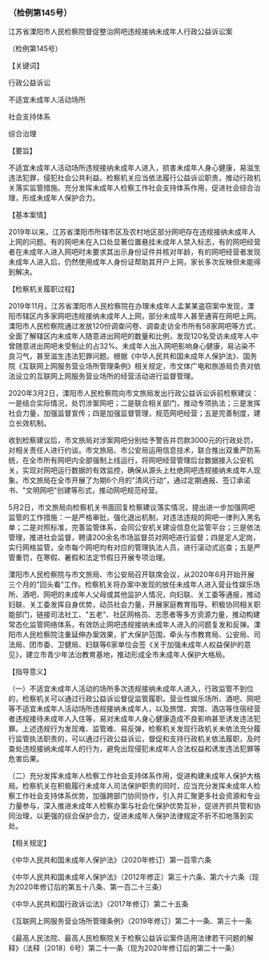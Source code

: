 ### （检例第145号）
江苏省溧阳市人民检察院督促整治网吧违规接纳未成年人行政公益诉讼案

（检例第145号）

【关键词】

行政公益诉讼

不适宜未成年人活动场所

社会支持体系

综合治理

【要旨】

不适宜未成年人活动场所违规接纳未成年人进入，损害未成年人身心健康，易滋生违法犯罪，侵犯社会公共利益。检察机关应当依法履行公益诉讼职责，推动行政机关落实监管措施。充分发挥未成年人检察工作社会支持体系作用，促进社会综合治理，形成未成年人保护合力。

【基本案情】

2019年以来，江苏省溧阳市所辖市区及农村地区部分网吧存在违规接纳未成年人上网的问题。有的网吧未在入口处显著位置悬挂未成年人禁入标志，有的网吧经营者在未成年人进入网吧时未要求其出示身份证件并核对年龄，有的网吧经营者发现未成年人进入后，仍然使用成年人身份证帮助其开户上网，家长多次反映但未能得到解决。

【检察机关履职过程】

2019年11月，江苏省溧阳市人民检察院在办理未成年人孟某某盗窃案中发现，溧阳市辖区内多家网吧违规接纳未成年人上网，部分未成年人甚至通宵在网吧上网。溧阳市人民检察院通过发放120份调查问卷、调查走访全市所有58家网吧等方式，全面了解辖区内未成年人随意进出网吧的数量和比例，发现120名受访未成年人中曾随意进出网吧未受制止的占32%。未成年人出入网吧影响身心健康，易沾染不良习气，甚至滋生违法犯罪问题。根据《中华人民共和国未成年人保护法》、国务院《互联网上网服务营业场所管理条例》相关规定，市文体广电和旅游局负责对依法设立的互联网上网服务营业场所的经营活动进行监督管理。

2020年3月2日，溧阳市人民检察院向市文旅局发出行政公益诉讼诉前检察建议：一是结合实际情况，处罚涉案网吧；二是联合相关部门，推动专项执法；三是发挥社会力量，加强监督宣传；四是加强监督管理，规范网吧经营；五是完善制度，建立长效机制。

收到检察建议后，市文旅局对涉案网吧分别给予警告并罚款3000元的行政处罚，对相关责任人进行约谈。市文旅局、市公安局运用信息技术，联合推出双重严防系统，在全市所有网吧内全部强制上线运行，将网吧经营管理后台数据接入公安机关，实现对网吧运行数据的有效监控，确保从源头上杜绝网吧违规接纳未成年人现象。市文旅局在全市开展了为期6个月的"清风行动"，通过定期通报、签订承诺书、"文明网吧"创建等形式，推动网吧规范经营。

5月2日，市文旅局向检察机关书面回复检察建议落实情况，提出进一步加强网吧监管的工作措施：一是严格审批，强化退出机制，对违法违规的网吧一律列入黑名单；二是对照标准，完善监管体系，会同公安机关建设信息化监管平台；三是依法管理，推进社会监督，聘请200余名市场监督员对网吧进行监督；四是定人定岗，实行网格监管，全市每个网吧均有对应的管理执法人员，进行滚动式巡查；五是严管重罚，在寒假、暑假和法定节假日开展专项治理。

溧阳市人民检察院与市文旅局、市公安局召开联席会议，从2020年6月开始开展三个月的"回头看"工作。检察机关将办案中发现的放任未成年人进入营业性娱乐场所、酒吧、网吧的未成年人父母或其他监护人情况，向妇联、关工委等通报，推动妇联、关工委发挥自身优势，动员社会力量，开展家庭教育指导。积极协同相关职能部门，链接司法社工、"五老"、社区网格员、志愿者等多方资源力量，推动构建常态化监管网络体系，有效防止网吧违规接纳未成年人进入的问题复发和反弹。溧阳市人民检察院注重延伸办案效果，扩大保护范围，牵头与市教育局、公安局、司法局、团市委、卫健局、妇联等6家单位会签《关于加强未成年人权益保护的意见》，建立市青少年法治教育基地，推动形成全市未成年人保护大格局。

【指导意义】

（一）不适宜未成年人活动的场所多次违规接纳未成年人进入，行政监管不到位的，检察机关可以通过行政公益诉讼督促监管履职。营业性娱乐场所、酒吧、网吧等不适宜未成年人活动场所违规接纳未成年人，以及旅馆、宾馆、酒店等住宿经营者违规接待未成年人入住等，易对未成年人身心健康造成不良影响甚至诱发违法犯罪。上述违规行为发现难、监管难、易反弹，检察机关发现行政机关未依法充分履行监管执法职责的，可以通过行政公益诉讼，督促和支持行政机关依法履职，及时查处违规接纳未成年人的行为，避免出现侵犯未成年人合法权益和诱发违法犯罪等危害后果。

（二）充分发挥未成年人检察工作社会支持体系作用，促进构建未成年人保护大格局。检察机关在积极履行未成年人司法保护职责的同时，应当充分发挥未成年人检察工作社会支持体系优势，加强跨部门协同协作，引入并汇聚更多社会资源和专业力量参与，深入推进未成年人检察办案与社会化保护优势互补，促进齐抓共管和协同治理，以更强的综合保护合力，促进未成年人保护法律规定不折不扣地落到实处。

【相关规定】

《中华人民共和国未成年人保护法》（2020年修订）第一百零六条

《中华人民共和国未成年人保护法》（2012年修正）第三十六条、第六十六条（现为2020年修订后的第五十八条、第一百二十三条）

《中华人民共和国行政诉讼法》（2017年修订）第二十五条

《互联网上网服务营业场所管理条例》（2019年修订）第二十一条、第三十一条

《最高人民法院、最高人民检察院关于检察公益诉讼案件适用法律若干问题的解释》（法释〔2018〕6号）第二十一条（现为2020年修订后的第二十一条）

